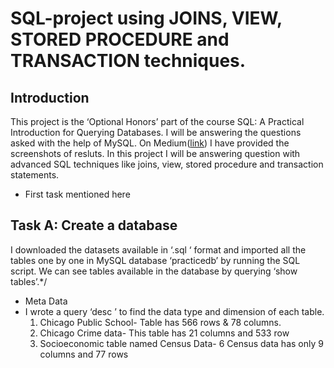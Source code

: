 # SQL-project using JOINS, VIEW, STORED PROCEDURE and TRANSACTION techniques.
## Introduction
This project is the ‘Optional Honors’ part of the course SQL: A Practical Introduction for Querying Databases. I will be answering the questions asked with the help of MySQL. On Medium([link](https://medium.com/@bltizr9/final-project-advanced-sql-techniques-29953f6d1099)) I have provided the screenshots of resluts.
In this project I will be answering question with advanced SQL techniques like joins, view, stored procedure and transaction statements.
* First task mentioned here
## Task A: Create a database
I downloaded the datasets available in ‘.sql ‘ format and imported all the tables one by one in MySQL database ‘practicedb’ by 
running the SQL script. We can see tables available in the database by querying ‘show tables’.*/
*  Meta Data
* I wrote a query ‘desc <table name>’ to find the data type and dimension of each table.
1. Chicago Public School- Table has 566 rows & 78 columns.
2. Chicago Crime data-  This table has 21 columns and 533 row
3. Socioeconomic table named Census Data- 6 Census data has only 9 columns and 77 rows
